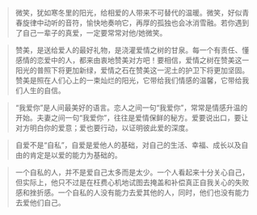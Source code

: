 >微笑，犹如寒冬里的阳光，给相爱的人带来不可替代的温暖。微笑，好似青春旋律中动听的音符，愉快地奏响它，再厚的孤独也会冰消雪融。若你遇到了自己一辈子的真爱，一定要常常对他/她微笑。

>赞美，是送给爱人的最好礼物，是浇灌爱情之树的甘泉。每一个有责任、懂感情的恋爱中的人，都来由衷地赞美对方吧！要相信，爱情之树在赞美这一阳光的普照下将更加新绿，爱情之石在赞美这一泥土的护卫下将更加坚固。赞美是照在人们心上的一束灿烂的阳光，它带给我们情感的温馨，它带给我们人生的自信。

>“我爱你”是人间最美好的语言。恋人之间一句“我爱你”，常常是情感升温的开始。夫妻之间一句“我爱你”，往往是爱情保鲜的秘方。爱要说出口，要让对方明白你的爱意；爱也要行动，以证明彼此爱的深度。

>自爱不是“自私”，自爱是爱他人的基础，对自己的生活、幸福、成长以及自由的肯定是以爱的能力为基础的。

>一个自私的人，并不是爱自己太多而是太少。一个人看起来十分关心自己，但实际上，他只不过是在枉费心机地试图去掩盖和补偿真正自我关心的失败感和挫折感。一个自私的人没有能力去爱其他的人，同时，他们也没有能力去爱他们自己。

